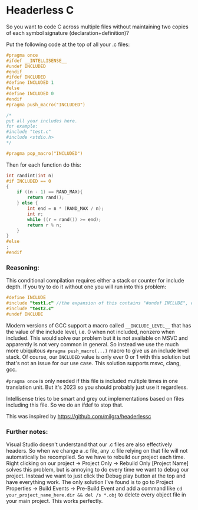 # Headerless C
So you want to code C across multiple files without maintaining two copies of each symbol signature (declaration+definition)?

Put the following code at the top of all your .c files:
```c
#pragma once
#ifdef __INTELLISENSE__
#undef INCLUDED
#endif
#ifdef INCLUDED
#define INCLUDED 1
#else
#define INCLUDED 0
#endif
#pragma push_macro("INCLUDED")

/*
put all your includes here.
for example:
#include "test.c"
#include <stdio.h>
*/

#pragma pop_macro("INCLUDED")
```

Then for each function do this:
```c
int randint(int n)
#if INCLUDED == 0
{
    if ((n - 1) == RAND_MAX){
        return rand();
    } else {
        int end = n * (RAND_MAX / n);
        int r;
        while ((r = rand()) >= end);
        return r % n;
    }
}
#else
;
#endif
```

### Reasoning:
This conditional compilation requires either a stack or counter for include depth.
If you try to do it without one you will run into this problem:
```c
#define INCLUDE
#include "test1.c" //the expansion of this contains "#undef INCLUDE", which causes test2.c to be included with implementations
#include "test2.c"
#undef INCLUDE
```

Modern versions of GCC support a macro called `__INCLUDE_LEVEL__` that has the value of the include level, i.e. 0 when not included, nonzero when included. This would solve our problem but it is not available on MSVC and apparently is not very common in general. So instead we use the much more ubiquitous `#pragma push_macro(...)` macro to give us an include level stack. Of course, our `INCLUDED` value is only ever 0 or 1 with this solution but that's not an issue for our use case. This solution supports msvc, clang, gcc.

`#pragma once` is only needed if this file is included multiple times in one translation unit. But it's 2023 so you should probably just use it regardless.

Intellisense tries to be smart and grey out implementations based on files including this file. So we do an ifdef to stop that.

This was inspired by https://github.com/milgra/headerlessc

### Further notes:
Visual Studio doesn't understand that our .c files are also effectively headers. So when we change a .c file, any .c file relying on that file will not automatically be recompiled. So we have to rebuild our project each time. Right clicking on our project -> Project Only -> Rebuild Only \[Project Name\] solves this problem, but is annoying to do every time we want to debug our project. Instead we want to just click the Debug play button at the top and have everything work. The only solution I've found is to go to Project Properties -> Build Events -> Pre-Build Event and add a command like `cd your_project_name_here.dir && del /s *.obj` to delete every object file in your main project. This works perfectly.
